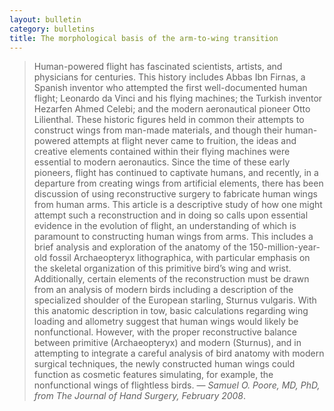 ```yaml
---
layout: bulletin
category: bulletins
title: The morphological basis of the arm-to-wing transition
---
```

> Human-powered flight has fascinated scientists, artists, and physicians for centuries. This history includes Abbas Ibn Firnas, a Spanish inventor who attempted the first well-documented human flight; Leonardo da Vinci and his flying machines; the Turkish inventor Hezarfen Ahmed Celebi; and the modern aeronautical pioneer Otto Lilienthal. These historic figures held in common their attempts to construct wings from man-made materials, and though their human-powered attempts at flight never came to fruition, the ideas and creative elements contained within their flying machines were essential to modern aeronautics. Since the time of these early pioneers, flight has continued to captivate humans, and recently, in a departure from creating wings from artificial elements, there has been discussion of using reconstructive surgery to fabricate human wings from human arms. This article is a descriptive study of how one might attempt such a reconstruction and in doing so calls upon essential evidence in the evolution of flight, an understanding of which is paramount to constructing human wings from arms. This includes a brief analysis and exploration of the anatomy of the 150-million-year-old fossil Archaeopteryx lithographica, with particular emphasis on the skeletal organization of this primitive bird’s wing and wrist. Additionally, certain elements of the reconstruction must be drawn from an analysis of modern birds including a description of the specialized shoulder of the European starling, Sturnus vulgaris. With this anatomic description in tow, basic calculations regarding wing loading and allometry suggest that human wings would likely be nonfunctional. However, with the proper reconstructive balance between primitive (Archaeopteryx) and modern (Sturnus), and in attempting to integrate a careful analysis of bird anatomy with modern surgical techniques, the newly constructed human wings could function as cosmetic features simulating, for example, the nonfunctional wings of flightless birds.
— _Samuel O. Poore, MD, PhD, from The Journal of Hand Surgery, February 2008_.